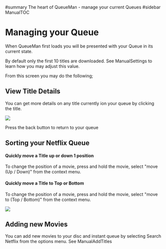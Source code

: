 ﻿#summary The heart of QueueMan - manage your current Queues
#sidebar ManualTOC

# Managing your Queue #

When QueueMan first loads you will be presented with your Queue in its current state.

By default only the first 10 titles are downloaded. See ManualSettings to learn how you may adjust this value.

From this screen you may do the following;

## View Title Details ##
You can get more details on any title currently ion your queue by clicking the title.
<p><img src='http://images.webbmaster.org/QueueMan/movie_detail_land.png' /> </p>




Press the back button to return to your queue

## Sorting your Netflix Queue ##
#### Quickly move a Title up or down 1 position ####

To change the position of a movie, press and hold the movie, select "move (Up / Down)" from the context menu.
#### Quickly move a Title to Top or Bottom ####

To change the position of a movie, press and hold the movie, select "move to (Top / Bottom)" from the context menu.
<p><img src='http://images.webbmaster.org/QueueMan/context_menu.png' /> </p>


## Adding new Movies ##

You can add new movies to your disc and instant queue by selecting Search Netflix from the options menu. See ManualAddTitles

